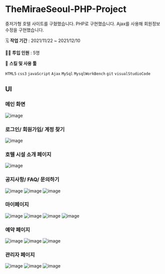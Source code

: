 # TheMiraeSeoul-PHP-Project

중저가형 호텔 사이트를 구혔했습니다. PHP로 구현했습니다. Ajax를 사용해 회원정보 수정을 구현했습니다.

🗓️ **작업 기간** : 2021/11/22 ~ 2021/12/10

👨‍💻 **투입 인원** : 5명

🌱 **스킬 및 사용 툴**

`HTML5` `css3` `javaScript` `Ajax` `MySql` `MysqlWorkBench` `git` `visualStudioCode`


## UI

### 메인 화면
![image](https://user-images.githubusercontent.com/89497084/148504412-d6bd0843-6bf4-4b33-bc39-7f4429921f8a.png)

### 로그인/ 회원가입/ 계정 찾기
![image](https://user-images.githubusercontent.com/89497084/148504578-0088efcf-bfb6-48af-ba27-5469e2ffef12.png)

### 호텔 시설 소개 페이지
![image](https://user-images.githubusercontent.com/89497084/148504704-3d47cc49-b8f7-4d51-aae7-f4d07fc077f4.png)

### 공지사항/ FAQ/ 문의하기
![image](https://user-images.githubusercontent.com/89497084/148504765-29cbdbd9-0929-421d-b640-0836cefc5527.png)
![image](https://user-images.githubusercontent.com/89497084/148504857-dd76e556-b934-4708-88bd-a5a55f09f0a4.png)
![image](https://user-images.githubusercontent.com/89497084/148504926-c9e1c3f9-cd9c-4c0f-901f-9742a3911e25.png)

### 마이페이지
![image](https://user-images.githubusercontent.com/89497084/148505018-54b316fe-2d13-44d2-86ea-60fefa78a717.png)
![image](https://user-images.githubusercontent.com/89497084/148505046-f96e46ad-68e7-423e-bfd1-dda70f3c3ef1.png)
![image](https://user-images.githubusercontent.com/89497084/148505086-26e0b41e-f905-48b1-bc0a-dc4e8c3ea4f8.png)
![image](https://user-images.githubusercontent.com/89497084/148505144-88ec4e94-9759-439e-a59c-2b376e4653a1.png)

### 예약 페이지
![image](https://user-images.githubusercontent.com/89497084/148505429-91d3d5fa-9f72-4a2d-9446-1e45b724fb35.png)
![image](https://user-images.githubusercontent.com/89497084/148505456-22ea209b-45dc-4c2d-95b0-063b1119a32c.png)
![image](https://user-images.githubusercontent.com/89497084/148505440-152f268b-fbb7-40af-84e1-67033ef2ad80.png)

### 관리자 페이지
![image](https://user-images.githubusercontent.com/89497084/148505521-731c2917-354c-4f51-a2e6-b6de5e736a42.png)
![image](https://user-images.githubusercontent.com/89497084/148505528-ca2a4cf6-48ab-412d-b608-9b50916ed089.png)
![image](https://user-images.githubusercontent.com/89497084/148505538-70aca834-0722-4b07-82cc-a5c4dc23f91c.png)


